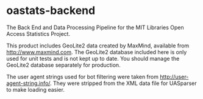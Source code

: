oastats-backend
===============

The Back End and Data Processing Pipeline for the MIT Libraries Open Access Statistics Project.

This product includes GeoLite2 data created by MaxMind, available from http://www.maxmind.com. The GeoLite2 database included here is only used for unit tests and is not kept up to date. You should manage the GeoLite2 database separately for production.

The user agent strings used for bot filtering were taken from http://user-agent-string.info/. They were stripped from the XML data file for UASparser to make loading easier.